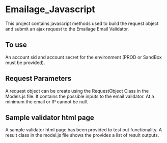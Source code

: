 # Emailage_Javascript
This project contains javascript methods used to build the request object and submit an ajax request to the Emailage Email Validator. 

## To use
An account sid and account secret for the environment (PROD or SandBox must be provided).
## Request Parameters
A request object can be create using the RequestObject Class in the Models.js file. It contains the possible inputs to the email validator. At a minimum the email or IP cannot be null.

## Sample validator html page
A sample validator html page has been provided to test out functionality. A result class in the model.js file shows the provides a list of result outputs.

